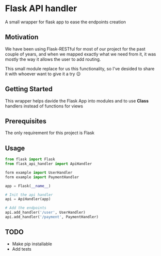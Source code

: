 # Flask API handler
A small wrapper for flask app to ease the endpoints creation

## Motivation
We have been using Flask-RESTful for most of our project for the past couple of years, and when we mapped exactly what we need from it, it was mostly the way it allows the user to add routing.

This small module replace for us this functionality, so I've desided to share it with whoever want to give it a try :wink: 

## Getting Started
This wrapper helps davide the Flask App into modules and to use __Class__ handlers instead of functions for views

## Prerequisites
The only requirement for this project is Flask
  
## Usage
```python
from flask import Flask
from flask_api_handler import ApiHandler

form example import UserHandler
form example import PaymentHandler

app = Flask(__name__)

# Init the api handler 
api = ApiHandler(app)

# Add the endpoints 
api.add_handler('/user', UserHandler)
api.add_handler('/payment', PaymentHandler)
```

## TODO
*   Make pip installable
*   Add tests